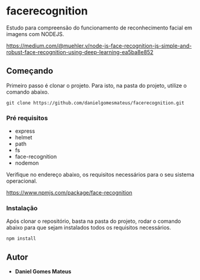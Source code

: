 # facerecognition

Estudo para compreensão do funcionamento de reconhecimento facial em imagens com NODEJS.

https://medium.com/@muehler.v/node-js-face-recognition-js-simple-and-robust-face-recognition-using-deep-learning-ea5ba8e852

## Começando

Primeiro passo é clonar o projeto. Para isto, na pasta do projeto, utilize o comando abaixo.

```
git clone https://github.com/danielgomesmateus/facerecognition.git
```

### Pré requisitos

- express
- helmet
- path
- fs
- face-recognition
- nodemon

Verifique no endereço abaixo, os requisitos necessários para o seu sistema operacional.

https://www.npmjs.com/package/face-recognition

### Instalação

Após clonar o repositório, basta na pasta do projeto, rodar o comando abaixo para que sejam instalados
todos os requisitos necessários.

```
npm install
```

## Autor

* **Daniel Gomes Mateus**
